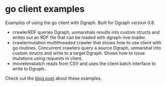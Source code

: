 # go client examples

Examples of using the go client with Dgraph.  Built for Dgraph version 0.8.

* crawlerRDF queries Dgraph, unmarshals results into custom structs and writes out an RDF file that can be loaded with dgraph-live-loader.
* crawlermutation multithreaded crawler that shows how to use client with go routines.  Concurrent crawlers query a source Dgraph, unmarshal into custom structs and write to a target Dgraph.  Shows how to issue mutations using requests in client.
* movielensbatch reads from CSV and uses the client batch interface to write to Dgraph.

Check out the [blog post](https://open.dgraph.io/post/client0.8.0) about these examples.